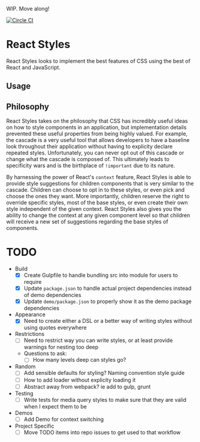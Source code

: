 WIP. Move along!

[![Circle CI](https://circleci.com/gh/joshblack/react-styles.svg?style=svg)](https://circleci.com/gh/joshblack/react-styles)

# React Styles

React Styles looks to implement the best features of CSS using the best of React and JavaScript.

## Usage

## Philosophy

React Styles takes on the philosophy that CSS has incredibly useful ideas on how to style components in an application, but implementation details prevented these useful properties from being highly valued. For example, the cascade is a very useful tool that allows developers to have a baseline look throughout their application without having to explicity declare repeated styles. Unfortunately, you can never opt out of this cascade or change what the cascade is composed of. This ultimately leads to specificity wars and is the birthplace of `!important` due to its nature.

By harnessing the power of React's `context` feature, React Styles is able to provide style suggestions for children components that is very similar to the cascade. Children can choose to opt in to these styles, or even pick and choose the ones they want. More importantly, children reserve the right to override specific styles, most of the base styles, or even create their own style independent of the given context. React Styles also gives you the ability to change the context at any given component level so that children will receive a new set of suggestions regarding the base styles of components.

# TODO

- Build
    - [x] Create Gulpfile to handle bundling src into module for users to require
    - [x] Update `package.json` to handle actual project dependencies instead of demo dependencies
    - [x] Update `demo/package.json` to properly show it as the demo package dependencies
- Appearance
    - [x] Need to create either a DSL or a better way of writing styles without using quotes everywhere
- Restrictions
    - [ ] Need to restrict way you can write styles, or at least provide warnings for nesting too deep
    - Questions to ask:
        - [ ] How many levels deep can styles go?
- Random
    - [ ] Add sensible defaults for styling? Naming convention style guide
    - [ ] How to add loader without explicity loading it
    - [ ] Abstract away from webpack? ie add to gulp, grunt
- Testing
    - [ ] Write tests for media query styles to make sure that they are valid when I expect them to be
- Demos
    - [ ] Add Demo for context switching
- Project Specific
    - [ ] Move TODO items into repo issues to get used to that workflow
